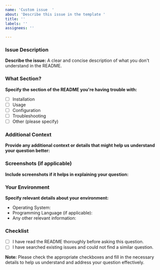 ```yaml
---
name: 'Custom issue  '
about: 'Describe this issue in the template '
title: ''
labels: ''
assignees: ''

---
```


### Issue Description

**Describe the issue:**
A clear and concise description of what you don't understand in the README.

### What Section?

**Specify the section of the README you're having trouble with:**
- [ ] Installation
- [ ] Usage
- [ ] Configuration
- [ ] Troubleshooting
- [ ] Other (please specify)

### Additional Context

**Provide any additional context or details that might help us understand your question better:**

### Screenshots (if applicable)

**Include screenshots if it helps in explaining your question:**

### Your Environment

**Specify relevant details about your environment:**
- Operating System:
- Programming Language (if applicable):
- Any other relevant information:

### Checklist

- [ ] I have read the README thoroughly before asking this question.
- [ ] I have searched existing issues and could not find a similar question.

**Note:** Please check the appropriate checkboxes and fill in the necessary details to help us understand and address your question effectively.
